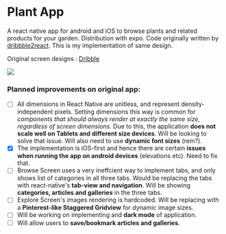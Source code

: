 # Plant App
A react native app for android and iOS to browse plants and related products for your garden. Distribution with expo. 
Code originally written by [dribbble2react](https://github.com/react-ui-kit/dribbble2react). This is my implementation of same design.

Original screen designs : [Dribble](https://dribbble.com/shots/4569970-Plant-Freebie-2-Dribbble-Invites)

![](https://github.com/shubhamgupta2901/plant-app-react-native/blob/master/screenshot.png)

### Planned improvements on original app:
  - [ ] All dimensions in React Native are unitless, and represent density-independent pixels. Setting dimensions this way is common for *components that should always render at exactly the same size, regardless of screen dimensions*. Due to this, the application **does not scale well on Tablets and different size devices**. Will be looking to solve that issue.  Will also need to use **dynamic font sizes** (rem?).
  - [X] The implementation is iOS-first and hence there are certain **issues when running the app on android devices** (elevations etc). Need to fix that.
  - [ ] Browse Screen uses a very ineffcient way to implement tabs, and only shows list of categories in all three tabs. Would be replacing the tabs with react-native's **tab-view and navigation**. Will be showing **categories, articles and galleries** in the three tabs.
  - [ ] Explore Screen's images rendering is hardcoded. Will be replacing with a **Pinterest-like Staggered Gridview** for dynamic image sizes.
  - [ ] Will be working on implementing and **dark mode** of application.
  -[ ] Will allow users to **save/bookmark articles and galleries**.
